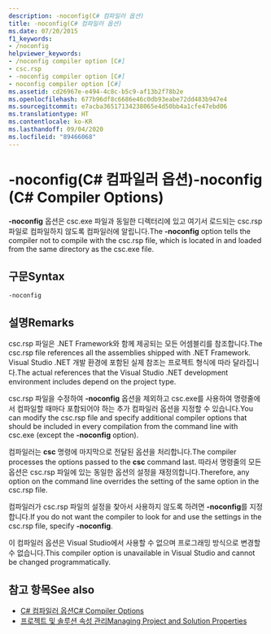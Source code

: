 ```yaml
---
description: -noconfig(C# 컴파일러 옵션)
title: -noconfig(C# 컴파일러 옵션)
ms.date: 07/20/2015
f1_keywords:
- /noconfig
helpviewer_keywords:
- /noconfig compiler option [C#]
- csc.rsp
- -noconfig compiler option [C#]
- noconfig compiler option [C#]
ms.assetid: cd26967e-e494-4c8c-b5c9-af13b2f78b2e
ms.openlocfilehash: 677b96df8c6686e46c0db93eabe72dd483b947e4
ms.sourcegitcommit: e7acba36517134238065e4d50bb4a1cfe47ebd06
ms.translationtype: HT
ms.contentlocale: ko-KR
ms.lasthandoff: 09/04/2020
ms.locfileid: "89466068"
---
```

# <a name="-noconfig-c-compiler-options"></a><span data-ttu-id="bebe5-103">-noconfig(C# 컴파일러 옵션)</span><span class="sxs-lookup"><span data-stu-id="bebe5-103">-noconfig (C# Compiler Options)</span></span>
<span data-ttu-id="bebe5-104">**-noconfig** 옵션은 csc.exe 파일과 동일한 디렉터리에 있고 여기서 로드되는 csc.rsp 파일로 컴파일하지 않도록 컴파일러에 알립니다.</span><span class="sxs-lookup"><span data-stu-id="bebe5-104">The **-noconfig** option tells the compiler not to compile with the csc.rsp file, which is located in and loaded from the same directory as the csc.exe file.</span></span>  
  
## <a name="syntax"></a><span data-ttu-id="bebe5-105">구문</span><span class="sxs-lookup"><span data-stu-id="bebe5-105">Syntax</span></span>  
  
```console  
-noconfig  
```  
  
## <a name="remarks"></a><span data-ttu-id="bebe5-106">설명</span><span class="sxs-lookup"><span data-stu-id="bebe5-106">Remarks</span></span>  
 <span data-ttu-id="bebe5-107">csc.rsp 파일은 .NET Framework와 함께 제공되는 모든 어셈블리를 참조합니다.</span><span class="sxs-lookup"><span data-stu-id="bebe5-107">The csc.rsp file references all the assemblies shipped with .NET Framework.</span></span> <span data-ttu-id="bebe5-108">Visual Studio .NET 개발 환경에 포함된 실제 참조는 프로젝트 형식에 따라 달라집니다.</span><span class="sxs-lookup"><span data-stu-id="bebe5-108">The actual references that the Visual Studio .NET development environment includes depend on the project type.</span></span>  
  
 <span data-ttu-id="bebe5-109">csc.rsp 파일을 수정하여 **-noconfig** 옵션을 제외하고 csc.exe를 사용하여 명령줄에서 컴파일할 때마다 포함되어야 하는 추가 컴파일러 옵션을 지정할 수 있습니다.</span><span class="sxs-lookup"><span data-stu-id="bebe5-109">You can modify the csc.rsp file and specify additional compiler options that should be included in every compilation from the command line with csc.exe (except the **-noconfig** option).</span></span>  
  
 <span data-ttu-id="bebe5-110">컴파일러는 **csc** 명령에 마지막으로 전달된 옵션을 처리합니다.</span><span class="sxs-lookup"><span data-stu-id="bebe5-110">The compiler processes the options passed to the **csc** command last.</span></span> <span data-ttu-id="bebe5-111">따라서 명령줄의 모든 옵션은 csc.rsp 파일에 있는 동일한 옵션의 설정을 재정의합니다.</span><span class="sxs-lookup"><span data-stu-id="bebe5-111">Therefore, any option on the command line overrides the setting of the same option in the csc.rsp file.</span></span>  
  
 <span data-ttu-id="bebe5-112">컴파일러가 csc.rsp 파일의 설정을 찾아서 사용하지 않도록 하려면 **-noconfig**를 지정합니다.</span><span class="sxs-lookup"><span data-stu-id="bebe5-112">If you do not want the compiler to look for and use the settings in the csc.rsp file, specify **-noconfig**.</span></span>  
  
 <span data-ttu-id="bebe5-113">이 컴파일러 옵션은 Visual Studio에서 사용할 수 없으며 프로그래밍 방식으로 변경할 수 없습니다.</span><span class="sxs-lookup"><span data-stu-id="bebe5-113">This compiler option is unavailable in Visual Studio and cannot be changed programmatically.</span></span>  
  
## <a name="see-also"></a><span data-ttu-id="bebe5-114">참고 항목</span><span class="sxs-lookup"><span data-stu-id="bebe5-114">See also</span></span>

- [<span data-ttu-id="bebe5-115">C# 컴파일러 옵션</span><span class="sxs-lookup"><span data-stu-id="bebe5-115">C# Compiler Options</span></span>](./index.md)
- [<span data-ttu-id="bebe5-116">프로젝트 및 솔루션 속성 관리</span><span class="sxs-lookup"><span data-stu-id="bebe5-116">Managing Project and Solution Properties</span></span>](/visualstudio/ide/managing-project-and-solution-properties)
